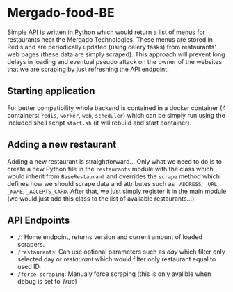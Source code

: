 # Mergado-food-BE

Simple API is written in Python which would return a list of menus for restaurants near the Mergado Technologies. These menus are stored in Redis and are periodically updated (using celery tasks) from restaurants' web pages (these data are simply scraped). This approach will prevent long delays in loading and eventual pseudo attack on the owner of the websites that we are scraping by just refreshing the API endpoint.

## Starting application

For better compatibility whole backend is contained in a docker container (4 containers: `redis`, `worker`, `web`, `scheduler`) which can be simply run using the included shell script `start.sh` (it will rebuild and start container).

## Adding a new restaurant

Adding a new restaurant is straightforward... Only what we need to do is to create a new Python file in the `restaurants` module with the class which would inherit from `BaseRestaurant` and overrides the `scrape` method which defines how we should scrape data and attributes such as `_ADDRESS`, `_URL`, `_NAME`, `_ACCEPTS_CARD`. After that, we just simply register it in the main module (we would just add this class to the list of available restaurants...).

## API Endpoints

- `/`: Home endpoint, returns version and current amount of loaded scrapers.
- `/restaurants`: Can use optional parameters such as *day* which filter only selected day or *restaurant* which would filter only restaurant equal to used ID.
- `/force-scraping`: Manualy force scraping (this is only avalible when debug is set to *True*)
